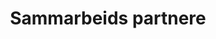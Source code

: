 ---
layout: bedrift/sammarbeids-partnere
title: Sammarbeids partnere
permalink: /bedrift/
nav: true
---